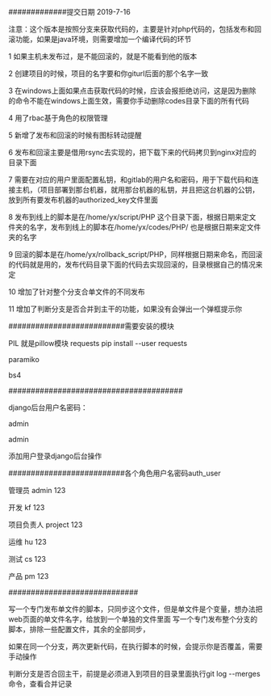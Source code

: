 #############提交日期 2019-7-16

注意：这个版本是按照分支来获取代码的，主要是针对php代码的，包括发布和回滚功能，如果是java环境，则需要增加一个编译代码的环节


1 如果主机未发布过，是不能回滚的，就是不能看到他的版本

2 创建项目的时候，项目的名字要和你giturl后面的那个名字一致

3 在windows上面如果点击获取代码的时候，应该会报拒绝访问，这是因为删除的命令不能在windows上面生效，需要你手动删除codes目录下面的所有代码

4 用了rbac基于角色的权限管理

5 新增了发布和回滚的时候有图标转动提醒

6 发布和回滚主要是借用rsync去实现的，把下载下来的代码拷贝到nginx对应的目录下面

7 需要在对应的用户里面配置私钥，和gitlab的用户名和密码，用于下载代码和连接主机，（项目部署到那台机器，就用那台机器的私钥，并且把这台机器的公钥，放到所有要发布机器的authorized_key文件里面

8 发布到线上的脚本是在/home/yx/script/PHP  这个目录下面，根据日期来定文件夹的名字，发布到线上的脚本在/home/yx/codes/PHP/  也是根据日期来定文件夹的名字

9 回滚的脚本是在/home/yx/rollback_script/PHP，同样根据日期来命名，而回滚的代码就是用的，发布代码目录下面的代码去实现回滚的，目录根据自己的情况来定

10 增加了针对整个分支合单文件的不同发布

11 增加了判断分支是否合并到主干的功能，如果没有会弹出一个弹框提示你



##########################需要安装的模块

PIL 就是pillow模块
requests   pip install --user requests

paramiko

bs4

#######################################

django后台用户名密码：

admin

admin

添加用户登录django后台操作

##########################各个角色用户名密码auth_user

管理员  admin 123

开发  kf 123

项目负责人 project 123

运维  hu 123

测试  cs 123

产品 pm 123

#############################




写一个专门发布单文件的脚本，只同步这个文件，但是单文件是个变量，想办法把web页面的单文件名字，给放到一个单独的文件里面
写一个专门发布整个分支的脚本，排除一些配置文件，其余的全部同步，



如果在同一个分支，两次更新代码，在执行脚本的时候，会提示你是否覆盖，需要手动操作

判断分支是否合回主干，前提是必须进入到项目的目录里面执行git log --merges命令，查看合并记录

